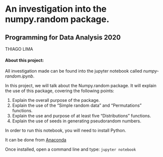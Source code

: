 
# An investigation into the numpy.random package.

## Programming for Data Analysis 2020
THIAGO LIMA

#### About this project:

All investigation made can be found into the jupyter notebook called *numpy-random.ipynb*.

In this project, we will talk about the Numpy.random package. It will explain the use of this package, covering the following points:
1. Explain the overall purpose of the package. 
2. Explain the use of the “Simple random data” and “Permutations” functions. 
3. Explain the use and purpose of at least five “Distributions” functions. 
4. Explain the use of seeds in generating pseudorandom numbers.

In order to run this notebook, you will need to install Python.

It can be done from [Anaconda](https://www.anaconda.com/download/)

Once installed, open a command line and type:
`jupyter notebook`
